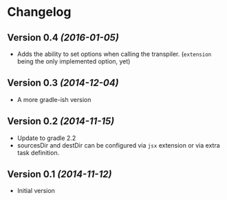 Changelog
=========

Version 0.4 *(2016-01-05)*
--------------------------

* Adds the ability to set options when calling the transpiler.
(`extension` being the only implemented option, yet)

Version 0.3 *(2014-12-04)*
----------------------------

* A more gradle-ish version

Version 0.2 *(2014-11-15)*
----------------------------

* Update to gradle 2.2
* sourcesDir and destDir can be configured via `jsx` extension or via extra task definition.

Version 0.1 *(2014-11-12)*
----------------------------

* Initial version

